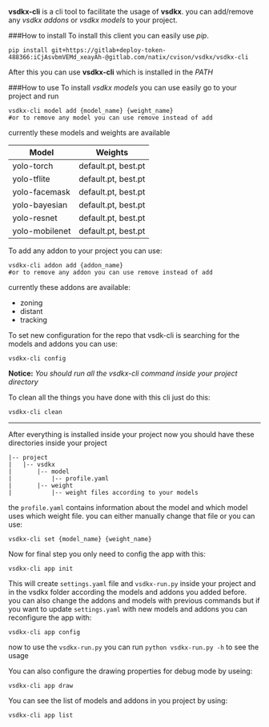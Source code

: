 **vsdkx-cli** is a cli tool to facilitate the usage of **vsdkx**. you can
add/remove any *vsdkx addons* or *vsdkx models* to your project.

###How to install
To install this client you can easily use *pip*.
```
pip install git+https://gitlab+deploy-token-488366:iCjAsvbmVEMd_xeayAh-@gitlab.com/natix/cvison/vsdkx/vsdkx-cli
```
After this you can use **vsdkx-cli** which is installed in the *PATH*

###How to use
To install *vsdkx models* you can use easily go to your project and run 
```
vsdkx-cli model add {model_name} {weight_name}
#or to remove any model you can use remove instead of add
``` 
currently these models and weights are available

|Model|Weights|
|---|---|
|yolo-torch|default.pt, best.pt|
|yolo-tflite|default.pt, best.pt|
|yolo-facemask|default.pt, best.pt|
|yolo-bayesian|default.pt, best.pt|
|yolo-resnet|default.pt, best.pt|
|yolo-mobilenet|default.pt, best.pt|
To add any addon to your project you can use:
```
vsdkx-cli addon add {addon_name}
#or to remove any addon you can use remove instead of add
```
currently these addons are available:
* zoning
* distant
* tracking

To set new configuration for the repo that vsdk-cli is searching for the models
and addons you can use:
```
vsdkx-cli config
```
**Notice:** *You should run all the vsdkx-cli command inside your project 
directory*

To clean all the things you have done with this cli just do this:
```
vsdkx-cli clean
```

---
After everything is installed inside your project now you should have these 
directories inside your project
```
|-- project
|   |-- vsdkx
|       |-- model
|           |-- profile.yaml
|       |-- weight
|           |-- weight files according to your models
```
the `profile.yaml` contains information about the model and which model uses 
which weight file. you can either manually change that file or you can use:
```
vsdkx-cli set {model_name} {weight_name}
```

Now for final step you only need to config the app with this:
```
vsdkx-cli app init
```
This will create `settings.yaml` file and `vsdkx-run.py` inside your project 
and in the vsdkx folder according the models and addons you added before. you 
can also change the addons and models with previous commands but if you want 
to update `settings.yaml` with new models and addons you can reconfigure the 
app with:
```
vsdkx-cli app config
```

now to use the `vsdkx-run.py` you can run `python vsdkx-run.py -h` to see 
the usage

You can also configure the drawing properties for debug mode by useing:
```
vsdkx-cli app draw
```

You can see the list of models and addons in you project by using:
```
vsdkx-cli app list
```